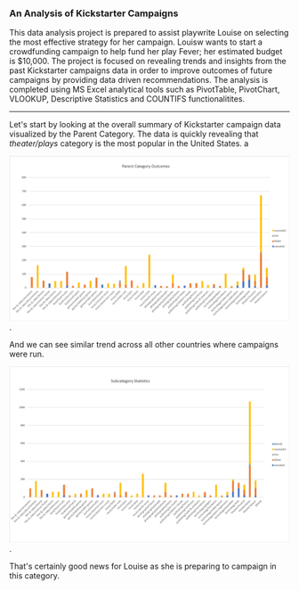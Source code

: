 ### An Analysis of Kickstarter Campaigns

This data analysis project is prepared to assist playwrite Louise on selecting the most effective strategy for her campaign. Louisw wants to start a crowdfunding campaign to help fund her play Fever; her estimated budget is $10,000. The project is focused on revealing trends and insights from the past Kickstarter campaigns data in order to improve outcomes of future campaigns by providing data driven recommendations.  The analysis is completed using MS Excel analytical tools such as PivotTable, PivotChart, VLOOKUP, Descriptive Statistics and COUNTIFS functionalitites.   

---
Let's start by looking at the overall summary of Kickstarter campaign data visualized by the Parent Category. The data is quickly revealing that *theater/plays* category is the most popular in the United States. a

![Chart 1 - Parent Category Outcome](https://github.com/AnnaS0272/kickstarter-analysis/blob/master/Chart%201%20-%20Parent%20Category%20Outcome.png).

And we can see similar trend across all other countries where campaigns were run. 

![Chart 3 - Subcategory Statistics](https://github.com/AnnaS0272/kickstarter-analysis/blob/master/Chart%203%20-%20Subcategory%20Statistics.png). 

That's certainly good news for Louise as she is preparing to campaign in this category. 
